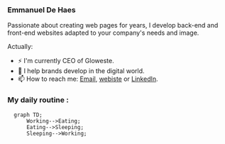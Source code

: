 ### Emmanuel De Haes
Passionate about creating web pages for years, I develop back-end and front-end websites adapted to your company's needs and image.

<!--
**emmanueldehaes/emmanueldehaes** is a ✨ _special_ ✨ repository because its `README.md` (this file) appears on your GitHub profile.
-->

Actually:

- ⚡ I'm currently CEO of Gloweste.
- 🌱 I help brands develop in the digital world.
- 📫 How to reach me: [Email], [webiste] or [LinkedIn].

### My daily routine :

```mermaid
  graph TD;
      Working-->Eating;
      Eating-->Sleeping;
      Sleeping-->Working;
```

[Email]: contact@emmanueldehaes.com
[webiste]: https://emmanueldehaes.com/
[LinkedIn]: https://www.linkedin.com/in/emmanueldehaes/
